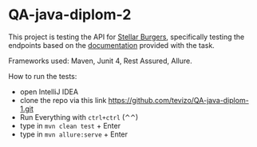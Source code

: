 # QA-java-diplom-2
This project is testing the API for [Stellar Burgers](https://stellarburgers.nomoreparties.site/), specifically testing the endpoints based on the [documentation](https://code.s3.yandex.net/qa-automation-engineer/java/cheatsheets/paid-track/diplom/api-documentation.pdf) provided with the task.

Frameworks used:
Maven, Junit 4, Rest Assured, Allure.

How to run the tests:
- open IntelliJ IDEA
- clone the repo via this link https://github.com/tevizo/QA-java-diplom-1.git
- Run Everything with `ctrl+ctrl` (⌃⌃)
- type in `mvn clean test` + Enter
- type in `mvn allure:serve` + Enter
